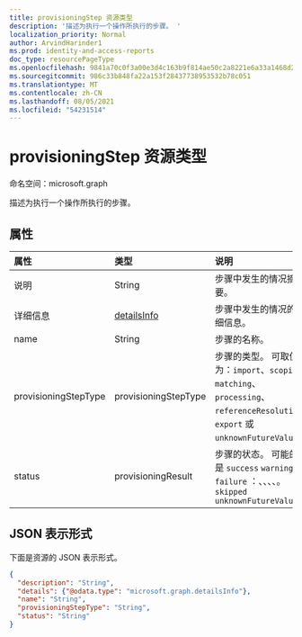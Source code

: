```yaml
---
title: provisioningStep 资源类型
description: '描述为执行一个操作所执行的步骤。 '
localization_priority: Normal
author: ArvindHarinder1
ms.prod: identity-and-access-reports
doc_type: resourcePageType
ms.openlocfilehash: 9841a70c0f3a00e3d4c163b9f814ae50c2a8221e6a33a1468d29832d5798c495
ms.sourcegitcommit: 986c33b848fa22a153f28437738953532b78c051
ms.translationtype: MT
ms.contentlocale: zh-CN
ms.lasthandoff: 08/05/2021
ms.locfileid: "54231514"
---
```

# <a name="provisioningstep-resource-type"></a>provisioningStep 资源类型

命名空间：microsoft.graph

描述为执行一个操作所执行的步骤。

## <a name="properties"></a>属性

| 属性     | 类型        | 说明 |
|:-------------|:------------|:------------|
|说明|String|步骤中发生的情况摘要。|
|详细信息|[detailsInfo](detailsinfo.md)|步骤中发生的情况的详细信息。|
|name|String|步骤的名称。|
|provisioningStepType|provisioningStepType| 步骤的类型。 可取值为：`import`、`scoping`、`matching`、`processing`、`referenceResolution`、`export` 或 `unknownFutureValue`。|
|status|provisioningResult| 步骤的状态。 可能的值是 `success` `warning` `failure` ：、、、、。 `skipped` `unknownFutureValue`|

## <a name="json-representation"></a>JSON 表示形式

下面是资源的 JSON 表示形式。

<!-- {
  "blockType": "resource",
  "optionalProperties": [

  ],
  "@odata.type": "microsoft.graph.provisioningStep",
  "baseType": null
}-->

```json
{
  "description": "String",
  "details": {"@odata.type": "microsoft.graph.detailsInfo"},
  "name": "String",
  "provisioningStepType": "String",
  "status": "String"
}
```

<!-- uuid: 16cd6b66-4b1a-43a1-adaf-3a886856ed98
2019-02-04 14:57:30 UTC -->
<!-- {
  "type": "#page.annotation",
  "description": "provisioningStep resource",
  "keywords": "",
  "section": "documentation",
  "tocPath": ""
}-->



